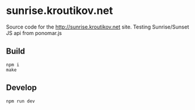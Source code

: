 # sunrise.kroutikov.net

Source code for the http://sunrise.kroutikov.net site. Testing Sunrise/Sunset JS api from ponomar.js

## Build

```
npm i
make
```

## Develop
```
npm run dev
```
